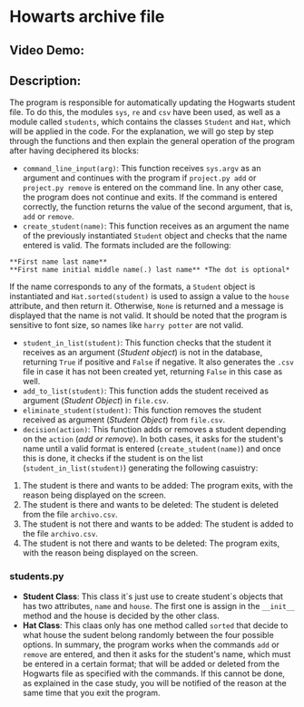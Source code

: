 # Howarts archive file
## Video Demo:  <URL HERE>
## Description:
The program is responsible for automatically updating the Hogwarts student file. To do this, the modules `sys`, `re` and `csv` have been used, as well as a module called `students`, which contains the classes `Student` and `Hat`, which will be applied in the code. For the explanation, we will go step by step through the functions and then explain the general operation of the program after having deciphered its blocks:
- `command_line_input(arg)`: This function receives `sys.argv` as an argument and continues with the program if `project.py add` or `project.py remove` is entered on the command line. In any other case, the program does not continue and exits. If the command is entered correctly, the function returns the value of the second argument, that is, `add` or `remove`.
- `create_student(name)`: This function receives as an argument the name of the previously instantiated `Student` object and checks that the name entered is valid. The formats included are the following:
```
**First name last name**
**First name initial middle name(.) last name** *The dot is optional*
```
If the name corresponds to any of the formats, a `Student` object is instantiated and `Hat.sorted(student)` is used to assign a value to the `house` attribute, and then return it. Otherwise, `None` is returned and a message is displayed that the name is not valid. It should be noted that the program is sensitive to font size, so names like `harry potter` are not valid.
- `student_in_list(student)`: This function checks that the student it receives as an argument (*Student object*) is not in the database, returning `True` if positive and `False` if negative. It also generates the `.csv` file in case it has not been created yet, returning `False` in this case as well.
- `add_to_list(student)`: This function adds the student received as argument (*Student Object*) in `file.csv`.
- `eliminate_student(student)`: This function removes the student received as argument (*Student Object*) from `file.csv`.
- `decision(action)`: This function adds or removes a student depending on the `action` (*add or remove*). In both cases, it asks for the student's name until a valid format is entered (`create_student(name)`) and once this is done, it checks if the student is on the list (`student_in_list(student)`) generating the following casuistry:
1. The student is there and wants to be added: The program exits, with the reason being displayed on the screen.
2. The student is there and wants to be deleted: The student is deleted from the file `archivo.csv`.
3. The student is not there and wants to be added: The student is added to the file `archivo.csv`.
4. The student is not there and wants to be deleted: The program exits, with the reason being displayed on the screen.
### students.py
- **Student Class**: This class it´s just use to create student´s objects that has two attributes, `name` and `house`. The first one is assign in the `__init__` method and the house is decided by the other class.
- **Hat Class**: This claas only has one method called `sorted` that decide to what house the sudent belong randomly between the four possible options.
In summary, the program works when the commands `add` or `remove` are entered, and then it asks for the student's name, which must be entered in a certain format; that will be added or deleted from the Hogwarts file as specified with the commands. If this cannot be done, as explained in the case study, you will be notified of the reason at the same time that you exit the program.

